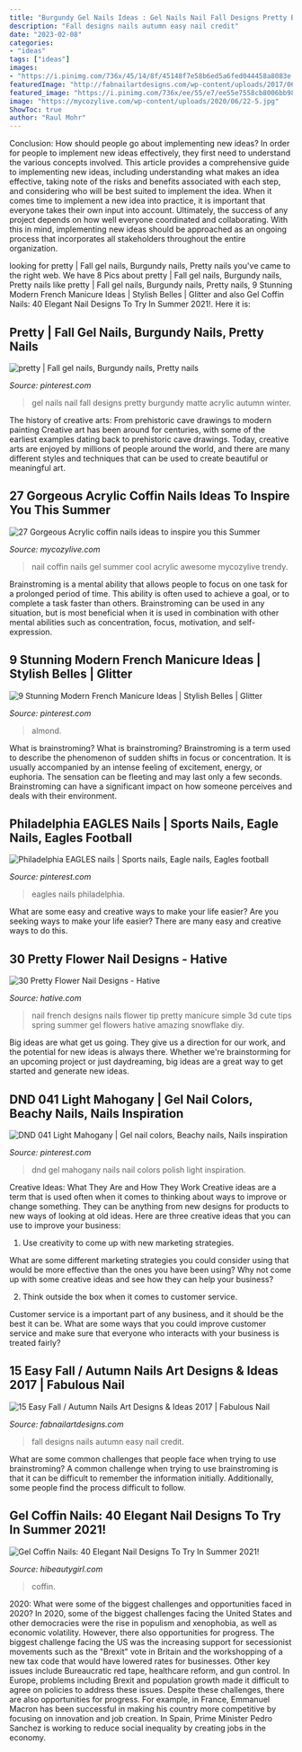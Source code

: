 ```yaml
---
title: "Burgundy Gel Nails Ideas : Gel Nails Nail Fall Designs Pretty Burgundy Matte Acrylic Autumn Winter"
description: "Fall designs nails autumn easy nail credit"
date: "2023-02-08"
categories:
- "ideas"
tags: ["ideas"]
images:
- "https://i.pinimg.com/736x/45/14/8f/45148f7e58b6ed5a6fed044458a8083e.jpg"
featuredImage: "http://fabnailartdesigns.com/wp-content/uploads/2017/06/15-Easy-Fall-Autumn-Nails-Art-Designs-Ideas-2017-2.jpg"
featured_image: "https://i.pinimg.com/736x/ee/55/e7/ee55e7558cb8006bb9818814d82de0c0.jpg"
image: "https://mycozylive.com/wp-content/uploads/2020/06/22-5.jpg"
ShowToc: true
author: "Raul Mohr"
---
```



Conclusion: How should people go about implementing new ideas?
In order for people to implement new ideas effectively, they first need to understand the various concepts involved. This article provides a comprehensive guide to implementing new ideas, including understanding what makes an idea effective, taking note of the risks and benefits associated with each step, and considering who will be best suited to implement the idea.
When it comes time to implement a new idea into practice, it is important that everyone takes their own input into account. Ultimately, the success of any project depends on how well everyone coordinated and collaborating. With this in mind, implementing new ideas should be approached as an ongoing process that incorporates all stakeholders throughout the entire organization.

	

		
looking for pretty | Fall gel nails, Burgundy nails, Pretty nails you've came to the right web. We have 8 Pics about pretty | Fall gel nails, Burgundy nails, Pretty nails like pretty | Fall gel nails, Burgundy nails, Pretty nails, 9 Stunning Modern French Manicure Ideas | Stylish Belles | Glitter and also Gel Coffin Nails: 40 Elegant Nail Designs To Try In Summer 2021!. Here it is:
		
    
## Pretty | Fall Gel Nails, Burgundy Nails, Pretty Nails

<img loading=lazy src="https://i.pinimg.com/736x/ee/55/e7/ee55e7558cb8006bb9818814d82de0c0.jpg" onerror="this.onerror=null;this.src='https://tse4.mm.bing.net/th?id=OIP.Hp66AoiIiKJ5LHH7Lcz9rgHaJ4&amp;pid=15.1';" alt="pretty | Fall gel nails, Burgundy nails, Pretty nails">

_Source: pinterest.com_

>gel nails nail fall designs pretty burgundy matte acrylic autumn winter. 

	

The history of creative arts: From prehistoric cave drawings to modern painting
Creative art has been around for centuries, with some of the earliest examples dating back to prehistoric cave drawings. Today, creative arts are enjoyed by millions of people around the world, and there are many different styles and techniques that can be used to create beautiful or meaningful art.

    
## 27 Gorgeous Acrylic Coffin Nails Ideas To Inspire You This Summer

<img loading=lazy src="https://mycozylive.com/wp-content/uploads/2020/06/22-5.jpg" onerror="this.onerror=null;this.src='https://tse3.mm.bing.net/th?id=OIP.DZl_CWm7XfEcI5RuM1E3dAHaJ9&amp;pid=15.1';" alt="27 Gorgeous Acrylic coffin nails ideas to inspire you this Summer">

_Source: mycozylive.com_

>nail coffin nails gel summer cool acrylic awesome mycozylive trendy. 

	

Brainstroming is a mental ability that allows people to focus on one task for a prolonged period of time. This ability is often used to achieve a goal, or to complete a task faster than others. Brainstroming can be used in any situation, but is most beneficial when it is used in combination with other mental abilities such as concentration, focus, motivation, and self-expression.

    
## 9 Stunning Modern French Manicure Ideas | Stylish Belles | Glitter

<img loading=lazy src="https://i.pinimg.com/736x/7d/6f/b9/7d6fb98ae650497588d1f803c1b3249b.jpg" onerror="this.onerror=null;this.src='https://tse4.mm.bing.net/th?id=OIP.WIl_-6f_uRF4l_MfNi5S_AHaJ3&amp;pid=15.1';" alt="9 Stunning Modern French Manicure Ideas | Stylish Belles | Glitter">

_Source: pinterest.com_

>almond. 

	

What is brainstroming?
What is brainstroming? Brainstroming is a term used to describe the phenomenon of sudden shifts in focus or concentration. It is usually accompanied by an intense feeling of excitement, energy, or euphoria. The sensation can be fleeting and may last only a few seconds. Brainstroming can have a significant impact on how someone perceives and deals with their environment.

    
## Philadelphia EAGLES Nails | Sports Nails, Eagle Nails, Eagles Football

<img loading=lazy src="https://i.pinimg.com/736x/45/14/8f/45148f7e58b6ed5a6fed044458a8083e.jpg" onerror="this.onerror=null;this.src='https://tse1.mm.bing.net/th?id=OIP.RxOnvKcOd-jXVtOwTakWvgHaNJ&amp;pid=15.1';" alt="Philadelphia EAGLES nails | Sports nails, Eagle nails, Eagles football">

_Source: pinterest.com_

>eagles nails philadelphia. 

	

What are some easy and creative ways to make your life easier?
Are you seeking ways to make your life easier? There are many easy and creative ways to do this.

    
## 30 Pretty Flower Nail Designs - Hative

<img loading=lazy src="https://hative.com/wp-content/uploads/2014/11/flower-nail-designs/8-pretty-flower-nail-designs.jpg" onerror="this.onerror=null;this.src='https://tse4.mm.bing.net/th?id=OIP.wDoN6c9NKVYX5mELGSKuogHaHN&amp;pid=15.1';" alt="30 Pretty Flower Nail Designs - Hative">

_Source: hative.com_

>nail french designs nails flower tip pretty manicure simple 3d cute tips spring summer gel flowers hative amazing snowflake diy. 

	

Big ideas are what get us going. They give us a direction for our work, and the potential for new ideas is always there. Whether we're brainstorming for an upcoming project or just daydreaming, big ideas are a great way to get started and generate new ideas.

    
## DND 041 Light Mahogany | Gel Nail Colors, Beachy Nails, Nails Inspiration

<img loading=lazy src="https://i.pinimg.com/736x/bd/1c/37/bd1c3778fd244a33e01c4c688681564f.jpg" onerror="this.onerror=null;this.src='https://tse2.mm.bing.net/th?id=OIP.f_a5iSfcruprJa7iCaQ_iAHaJ3&amp;pid=15.1';" alt="DND 041 Light Mahogany | Gel nail colors, Beachy nails, Nails inspiration">

_Source: pinterest.com_

>dnd gel mahogany nails nail colors polish light inspiration. 

	

Creative Ideas: What They Are and How They Work
Creative ideas are a term that is used often when it comes to thinking about ways to improve or change something. They can be anything from new designs for products to new ways of looking at old ideas. Here are three creative ideas that you can use to improve your business:
1) Use creativity to come up with new marketing strategies.

What are some different marketing strategies you could consider using that would be more effective than the ones you have been using? Why not come up with some creative ideas and see how they can help your business?

2) Think outside the box when it comes to customer service.

Customer service is a important part of any business, and it should be the best it can be. What are some ways that you could improve customer service and make sure that everyone who interacts with your business is treated fairly?

    
## 15 Easy Fall / Autumn Nails Art Designs &amp; Ideas 2017 | Fabulous Nail

<img loading=lazy src="http://fabnailartdesigns.com/wp-content/uploads/2017/06/15-Easy-Fall-Autumn-Nails-Art-Designs-Ideas-2017-2.jpg" onerror="this.onerror=null;this.src='https://tse3.mm.bing.net/th?id=OIP.ZkXMjryWghrRmpgiHRen-gHaLH&amp;pid=15.1';" alt="15 Easy Fall / Autumn Nails Art Designs &amp; Ideas 2017 | Fabulous Nail">

_Source: fabnailartdesigns.com_

>fall designs nails autumn easy nail credit. 

	

What are some common challenges that people face when trying to use brainstroming?
A common challenge when trying to use brainstroming is that it can be difficult to remember the information initially. Additionally, some people find the process difficult to follow.

    
## Gel Coffin Nails: 40 Elegant Nail Designs To Try In Summer 2021!

<img loading=lazy src="https://hibeautygirl.com/wp-content/uploads/2021/05/38-11.jpg" onerror="this.onerror=null;this.src='https://tse4.mm.bing.net/th?id=OIP.2E9KffajNHqE7uPHv1yl8QHaLH&amp;pid=15.1';" alt="Gel Coffin Nails: 40 Elegant Nail Designs To Try In Summer 2021!">

_Source: hibeautygirl.com_

>coffin. 

	

2020: What were some of the biggest challenges and opportunities faced in 2020?
In 2020, some of the biggest challenges facing the United States and other democracies were the rise in populism and xenophobia, as well as economic volatility. However, there also opportunities for progress. The biggest challenge facing the US was the increasing support for secessionist movements such as the "Brexit" vote in Britain and the workshopping of a new tax code that would have lowered rates for businesses. Other key issues include Bureaucratic red tape, healthcare reform, and gun control. In Europe, problems including Brexit and population growth made it difficult to agree on policies to address these issues. Despite these challenges, there are also opportunities for progress. For example, in France, Emmanuel Macron has been successful in making his country more competitive by focusing on innovation and job creation. In Spain, Prime Minister Pedro Sanchez is working to reduce social inequality by creating jobs in the economy.


